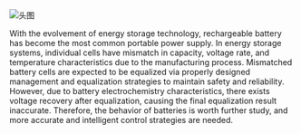 <img alt="头图"  class="hero-image" src="https://pearl.shanghaitech.edu.cn/img/%E5%BE%AE%E4%BF%A1%E6%8E%A8%E9%80%81/luyq.PNG"/>

With the evolvement of energy storage technology, rechargeable battery has become the most common portable power supply. In energy storage systems, individual cells have mismatch in capacity, voltage rate, and temperature characteristics due to the manufacturing process. Mismatched battery cells are expected to be equalized via properly designed management and equalization strategies to maintain safety and reliability. However, due to battery electrochemistry characteristics, there exists voltage recovery after equalization, causing the final equalization result inaccurate. Therefore, the behavior of batteries is worth further study, and more accurate and intelligent control strategies are needed.
